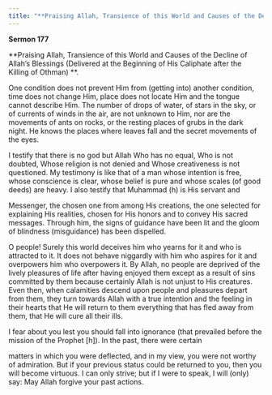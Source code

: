 ```yaml
---
title: "**Praising Allah, Transience of this World and Causes of the Decline of Allah’s Blessings \(Delivered at the Beginning of His Caliphate after the Killing of Othman\) **\." 
---
```

**Sermon 177**

**Praising Allah, Transience of this World and Causes of the Decline of Allah’s Blessings \(Delivered at the Beginning of His Caliphate after the Killing of Othman\) **\.

One condition does not prevent Him from \(getting into\) another condition, time does not change Him, place does not locate Him and the tongue cannot describe Him\. The number of drops of water, of stars in the sky, or of currents of winds in the air, are not unknown to Him, nor are the movements of ants on rocks, or the resting places of grubs in the dark night\. He knows the places where leaves fall and the secret movements of the eyes\.

I testify that there is no god but Allah Who has no equal, Who is not doubted, Whose religion is not denied and Whose creativeness is not questioned\. My testimony is like that of a man whose intention is free, whose conscience is clear, whose belief is pure and whose scales \(of good deeds\) are heavy\. I also testify that Muhammad \(h\) is His servant and

Messenger, the chosen one from among His creations, the one selected for explaining His realities, chosen for His honors and to convey His sacred messages\. Through him, the signs of guidance have been lit and the gloom of blindness \(misguidance\) has been dispelled\.

O people\! Surely this world deceives him who yearns for it and who is attracted to it\. It does not behave niggardly with him who aspires for it and overpowers him who overpowers it\. By Allah, no people are deprived of the lively pleasures of life after having enjoyed them except as a result of sins committed by them because certainly Allah is not unjust to His creatures\. Even then, when calamities descend upon people and pleasures depart from them, they turn towards Allah with a true intention and the feeling in their hearts that He will return to them everything that has fled away from them, that He will cure all their ills\.

<a id="page616"></a>I fear about you lest you should fall into ignorance \(that prevailed before the mission of the Prophet \[h\]\)\. In the past, there were certain

matters in which you were deflected, and in my view, you were not worthy of admiration\. But if your previous status could be returned to you, then you will become virtuous\. I can only strive; but if I were to speak, I will \(only\) say: May Allah forgive your past actions\.

